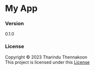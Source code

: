 # My App

### Version

0.1.0

### License

Copyright ©️ 2023 Tharindu Thennakoon <br>
This project is licensed under this [License](License.txt)
